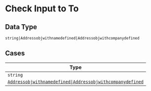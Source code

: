 
# Check Input to To

## Data Type

`string|Addressobjwithnamedefined|Addressobjwithcompanydefined`

## Cases

| Type |
|  --- |
| `string` |
| [`Addressobjwithnamedefined\|Addressobjwithcompanydefined`](../../../doc/models/containers/inline-address-us-chk-11.md) |

